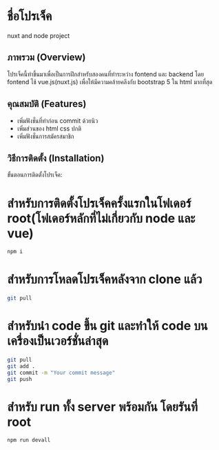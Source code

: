 # ชื่อโปรเจ็ค
nuxt and node project
<!-- # อย่าหาทำนะแก้ชื่อโปรเจ็คเป็นกางในอ่ะ -->

## ภาพรวม (Overview)

โปรเจ็คนี้ทำขึ้นมาเพื่อเป็นการฝึกสำหรับสองคนที่ทำระหว่าง fontend และ backend โดย fontend ไช้ vue.js(nuxt.js) เพื่อให้มีความคล้ายคลึงกับ bootstrap 5 ใน html มากที่สุด
 
## คุณสมบัติ (Features)

- เพิ่มฟังชั่นที่ทำก่อน commit ด้วยนิว
- เพิ่มส่วนของ html css ปกติ
- เพิ่มฟังชั่นการสมัครสมาชิก

## วิธีการติดตั้ง (Installation)

ขั้นตอนการติดตั้งโปรเจ็ค:


# สำหรับการติดตั้งโปรเจ็คครั้งแรกในโฟเดอร์ root(โฟเดอร์หลักที่ไม่เกี่ยวกับ node และ vue)
```bash
npm i
```
# สำหรับการโหลดโปรเจ็คหลังจาก clone แล้ว
```bash
git pull
```
# สำหรับนำ code ขึ้น git และทำให้ code บนเครื่องเป็นเวอร์ชั่นล่าสุด
```bash
git pull
git add .
git commit -m "Your commit message"
git push
```
# สำหรับ run ทั้ง server พร้อมกัน โดยรันที่ root
```bash
npm run devall
```